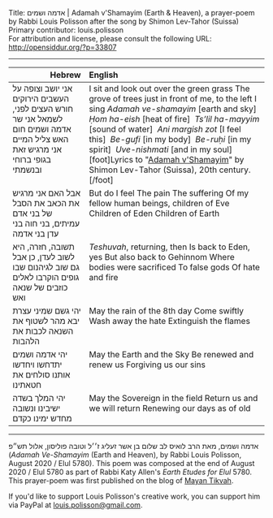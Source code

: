 <html>
<head></head>
<body>
Title: אדמה ושמים | Adamah v'Shamayim (Earth & Heaven), a prayer-poem by Rabbi Louis Polisson after the song by Shimon Lev-Tahor (Suissa)<br />
Primary contributor: louis.polisson<br />
For attribution and license, please consult the following URL: <a href="http://opensiddur.org/?p=33807">http://opensiddur.org/?p=33807</a>
<p />
<hr />

<table style="margin-left: auto;margin-right: auto;" class="draggable">
<thead><tr><th id="x" style="text-align: right;">Hebrew</th><th style="text-align: left;">English</th></tr></thead>
<tbody>
<tr><td style="vertical-align:top;">
<div class="liturgy"><span lang="he">
אני יושב וצופה על העשבים הירוקים
חורש העצים לפני, לשמאל
אני שר
אדמה ושמים
חום האש
צליל המיים
אני מרגיש זאת
בגופי
ברוחי
ובנשמתי
</span></div></td>
 
<td style="vertical-align:top;">
<div class="english">
I sit and look out over the green grass
The grove of trees just in front of me, to the left
I sing
<em>Adamah ve-shamayim</em> [earth and sky]&nbsp;
<em>Ḥom ha-eish</em> [heat of fire]&nbsp;
<em>Ts’lil ha-mayyim</em> [sound of water]&nbsp;
<em>Ani margish zot</em> [I feel this]&nbsp;
<em>Be-gufi</em> [in my body]&nbsp;
<em>Be-ruḥi</em> [in my spirit]&nbsp;
<em>Uve-nishmati</em> [and in my soul][foot]Lyrics to "<a href="https://hazon.bandcamp.com/track/adamah-vshamayim">Adamah v'Shamayim</a>" by Shimon Lev-Tahor (Suissa), 20th century.[/foot]
</div></td></tr>


<tr><td style="vertical-align:top;">
<div class="liturgy"><span lang="he">
אבל האם אני מרגיש
את הכאב
את הסבל
של בני אדם עמיתים, בני חוה
בני עדן
בני אדמה
</span></div></td>
 
<td style="vertical-align:top;">
<div class="english">
But do I feel
The pain
The suffering
Of my fellow human beings, children of Eve
Children of Eden
Children of Earth
</div></td></tr>


<tr><td style="vertical-align:top;">
<div class="liturgy"><span lang="he">
תשובה, חזרה, היא
לשוב לעדן, כן
אבל גם שוב לגיהנום
שבו גופים הוקרבו
לאלים כוזבים
של שנאה ואש
</span></div></td>
 
<td style="vertical-align:top;">
<div class="english">
<em>Teshuvah</em>, returning, then
Is back to Eden, yes
But also back to Gehinnom
Where bodies were sacrificed
To false gods 
Of hate and fire
</div></td></tr>


<tr><td style="vertical-align:top;">
<div class="liturgy"><span lang="he">
יהי גשם שמיני עצרת
יבא מהר
לשטוף את השנאה
לכבות את הלהבות
</span></div></td>
 
<td style="vertical-align:top;">
<div class="english">
May the rain of the 8th day
Come swiftly
Wash away the hate
Extinguish the flames
</div></td></tr>


<tr><td style="vertical-align:top;">
<div class="liturgy"><span lang="he">
יהי אדמה ושמים
יתדחשו ויחדשו אותנו
סולחים את חטאתינו
</span></div></td>
 
<td style="vertical-align:top;">
<div class="english">
May the Earth and the Sky
Be renewed and renew us
Forgiving us our sins
</div></td></tr>


<tr><td style="vertical-align:top;">
<div class="liturgy"><span lang="he">
יהי המלך בשדה
ישיבינו ונשובה
מחדש ימינו כקדם
</span></div></td>
 
<td style="vertical-align:top;">
<div class="english">
May the Sovereign in the field
Return us and we will return
Renewing our days as of old
</div></td></tr>
</tbody></table>

<hr />

<span class="hebrew">אדמה ושמים, מאת הרב לואיס לב שלום בן אשר זעליג ז׳׳ל וטובה פוליסון, אלול תש״פ</span> (<em>Adamah Ve-Shamayim</em> (Earth and Heaven), by Rabbi Louis Polisson, August 2020 / Elul 5780). This poem was composed at the end of August 2020 / Elul 5780 as part of Rabbi Katy Allen's <em>Earth Etudes for Elul</em> 5780. This prayer-poem was first published on the blog of <a href="https://mayantikvah.blogspot.com/2020/09/earth-etude-for-elul-24-adamah.html">Mayan Tikvah</a>. 

If you'd like to support Louis Polisson's creative work, you can support him via PayPal at louis.polisson@gmail.com.
</body>
</html>